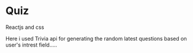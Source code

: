 # Quiz
Reactjs and css

Here i used Trivia api for generating the random latest questions based on user's intrest field.....
